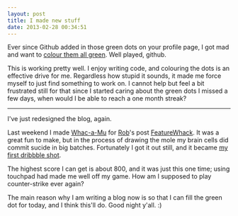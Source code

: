 ```yaml
---
layout: post
title: I made new stuff
date: 2013-02-28 00:34:51
---
```


Ever since Github added in those green dots on your profile page, I got mad and want to [colour them all green](https://github.com/muan). Well played, github.

This is working pretty well. I enjoy writing code, and colouring the dots is an effective drive for me. Regardless how stupid it sounds, it made me force myself to just find something to work on. I cannot help but feel a bit frustrated still for that since I started caring about the green dots I missed a few days, when would I be able to reach a one month streak?

---

I've just redesigned the blog, again.

Last weekend I made [Whac-a-Mu](http://muan.co/whacamu) for [Rob](http://robertheaton.com/)'s post [FeatureWhack](http://robertheaton.com/2013/02/24/featurewhack/). It was a great fun to make, but in the process of drawing the mole my brain cells did commit sucide in big batches. Fortunately I got it out still, and it became [my first dribbble shot](http://dribbble.com/shots/959536-Whac-A-Mu).

The highest score I can get is about 800, and it was just this one time; using touchpad had made me well off my game. How am I supposed to play counter-strike ever again?

The main reason why I am writing a blog now is so that I can fill the green dot for today, and I think this'll do. Good night y'all. :)